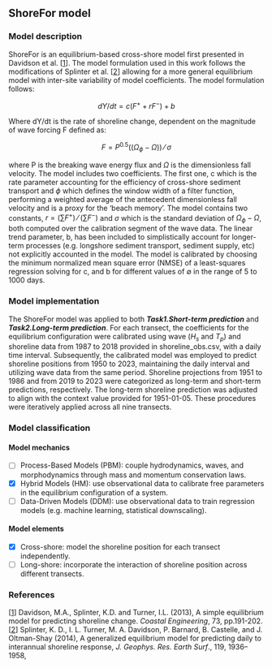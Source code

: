 ## ShoreFor model
### Model description
ShoreFor is an equilibrium-based cross-shore model first presented in Davidson et al. [[1](https://doi.org/10.1016/j.coastaleng.2012.11.002)]. 
The model formulation used in this work follows the modifications of Splinter et al. [[2](https://doi.org/10.1002/2014JF003106)] allowing for a more general equilibrium model with inter-site variability of model coefficients. 
The model formulation follows:

$$ dY/dt=c(F^++r F^- )+b $$

Where dY/dt is the rate of shoreline change, dependent on the magnitude of wave forcing F defined as:

$$ F=P^{0.5}((\Omega_\phi-\Omega))⁄\sigma $$

where P is the breaking wave energy flux and $\Omega$ is the dimensionless fall velocity. 
The model includes two coefficients. The first one, c which is the rate parameter accounting for the efficiency of cross-shore sediment transport and $\phi$ which defines the window width of a filter function, 
performing a weighted average of the antecedent dimensionless fall velocity and is a proxy for the ‘beach memory’. 
The model contains two constants, $r=(\sum{F^+})⁄(\sum{F^-})$ and $\sigma$ which is the standard deviation of $\Omega_\phi-\Omega$, both computed over the calibration segment of the wave data. 
The linear trend parameter, b, has been included to simplistically account for longer-term processes (e.g. longshore sediment transport, sediment supply, etc) not explicitly accounted in the model. 
The model is calibrated by choosing the minimum normalized mean square error (NMSE) of a least-squares regression solving for c, and b for different values of ∅ in the range of 5 to 1000 days.
### Model implementation
The ShoreFor model was applied to both ***Task1.Short-term prediction*** and ***Task2.Long-term prediction***. For each transect, the coefficients for the equilibrium configuration were calibrated using wave ($H_s$ and $T_p$) and shoreline data from 1987 to 2018 provided in shoreline_obs.csv, with a daily time interval. Subsequently, the calibrated model was employed to predict shoreline positions from 1950 to 2023, maintaining the daily interval and utilizing wave data from the same period. Shoreline projections from 1951 to 1986 and from 2019 to 2023 were categorized as long-term and short-term predictions, respectively. The long-term shoreline prediction was adjusted to align with the context value provided for 1951-01-05. These procedures were iteratively applied across all nine transects.

### Model classification
#### Model mechanics
- [ ] Process-Based Models (PBM): couple hydrodynamics, waves, and morphodynamics through mass and momentum conservation laws.
- [x] Hybrid Models (HM): use observational data to calibrate free parameters in the equilibrium configuration of a system.
- [ ] Data-Driven Models (DDM): use observational data to train regression models (e.g. machine learning, statistical downscaling).
#### Model elements
- [x] Cross-shore: model the shoreline position for each transect independently.
- [ ] Long-shore: incorporate the interaction of shoreline position across different transects.

### References
[[1](https://doi.org/10.1016/j.coastaleng.2012.11.002)]
Davidson, M.A., Splinter, K.D. and Turner, I.L. (2013), A simple equilibrium model for predicting shoreline change. *Coastal Engineering*, 73, pp.191-202.\
[[2](https://doi.org/10.1016/j.coastaleng.2012.11.002)]
Splinter, K. D., I. L. Turner, M. A. Davidson, P. Barnard, B. Castelle, and J. Oltman-Shay (2014), A generalized equilibrium model for predicting daily to interannual shoreline response, *J. Geophys. Res. Earth Surf*., 119, 1936–1958,
